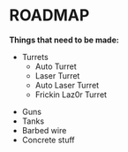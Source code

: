 # ROADMAP

**Things that need to be made:**
+ Turrets
  * Auto Turret
  * Laser Turret
  * Auto Laser Turret
  * Frickin Laz0r Turret
*	Guns
*	Tanks
*	Barbed wire
*	Concrete stuff